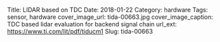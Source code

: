 Title: LIDAR based on TDC
Date: 2018-01-22
Category: hardware
Tags: sensor, hardware
cover_image_url: tida-00663.jpg
cover_image_caption: TDC based lidar evaluation for backend signal chain
url_ext: https://www.ti.com/lit/pdf/tiducm1
Slug: tida-00663
